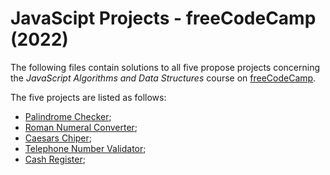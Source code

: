 # JavaScipt Projects - freeCodeCamp (2022)

The following files contain solutions to all five propose projects concerning the *JavaScript Algorithms and Data Structures* course on [freeCodeCamp](https://www.freecodecamp.org/learn/javascript-algorithms-and-data-structures/).

The five projects are listed as follows:

- [Palindrome Checker](
https://www.freecodecamp.org/learn/javascript-algorithms-and-data-structures/javascript-algorithms-and-data-structures-projects/palindrome-checker
);
- [Roman Numeral Converter](
https://www.freecodecamp.org/learn/javascript-algorithms-and-data-structures/javascript-algorithms-and-data-structures-projects/roman-numeral-converter
);
- [Caesars Chiper](
https://www.freecodecamp.org/learn/javascript-algorithms-and-data-structures/javascript-algorithms-and-data-structures-projects/caesars-cipher
);
- [Telephone Number Validator](
https://www.freecodecamp.org/learn/javascript-algorithms-and-data-structures/javascript-algorithms-and-data-structures-projects/telephone-number-validator
); 
- [Cash Register](
https://www.freecodecamp.org/learn/javascript-algorithms-and-data-structures/javascript-algorithms-and-data-structures-projects/cash-register
); 
